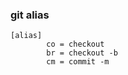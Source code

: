 ### git alias

```shell
[alias]
        co = checkout
        br = checkout -b
        cm = commit -m
```
